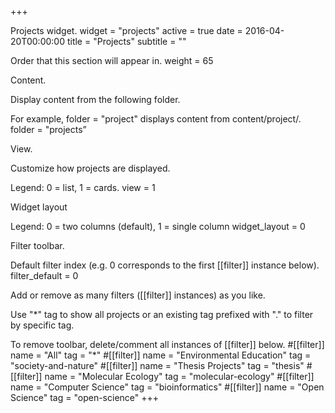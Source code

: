 +++

Projects widget.
widget = "projects" active = true date = 2016-04-20T00:00:00
title = "Projects" subtitle = ""

Order that this section will appear in.
weight = 65

Content.

Display content from the following folder.

For example, folder = "project" displays content from content/project/.
folder = "projects”

View.

Customize how projects are displayed.

Legend: 0 = list, 1 = cards.
view = 1

Widget layout

Legend: 0 = two columns (default), 1 = single column
widget_layout = 0

Filter toolbar.

Default filter index (e.g. 0 corresponds to the first [[filter]] instance below).
filter_default = 0

Add or remove as many filters ([[filter]] instances) as you like.

Use "*" tag to show all projects or an existing tag prefixed with "." to filter by specific tag.

To remove toolbar, delete/comment all instances of [[filter]] below.
#[[filter]] name = "All" tag = "*"
#[[filter]] name = "Environmental Education" tag = "society-and-nature"
#[[filter]] name = "Thesis Projects" tag = "thesis"
#[[filter]] name = "Molecular Ecology" tag = "molecular-ecology"
#[[filter]] name = "Computer Science" tag = "bioinformatics"
#[[filter]] name = "Open Science" tag = "open-science" +++
